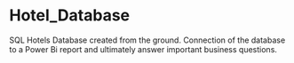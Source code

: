 # Hotel_Database
SQL Hotels Database created from the ground. Connection of the database to a Power Bi report and ultimately answer important business questions.
